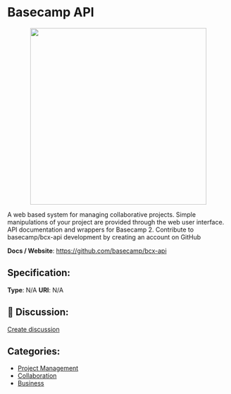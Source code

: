 # Basecamp API
<p align="center">
    <img width="400" src="https://raw.githubusercontent.com/apis-list/apis-list/main/apis/basecamp-api/logo_256x256.png" />
</p>

A web based system for managing collaborative projects.  Simple manipulations of your project are provided through the web user interface. API documentation and wrappers for Basecamp 2. Contribute to basecamp/bcx-api development by creating an account on GitHub

**Docs / Website**: https://github.com/basecamp/bcx-api

## Specification:
**Type**:  N/A 
**URI**:  N/A 

## 💬 Discussion:
[Create discussion](https://github.com/apis-list/apis-list/discussions/new)

## Categories:
- [Project Management](https://github.com/apis-list/apis-list#project-management)
- [Collaboration](https://github.com/apis-list/apis-list#collaboration)
- [Business](https://github.com/apis-list/apis-list#business)



